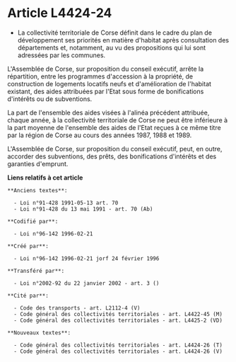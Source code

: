 # Article L4424-24

- La collectivité territoriale de Corse définit dans le cadre du plan de développement ses priorités en matière d'habitat
après consultation des départements et, notamment, au vu des propositions qui lui sont adressées par les communes.

L'Assemblée de Corse, sur proposition du conseil exécutif, arrête la répartition, entre les programmes d'accession à la
propriété, de construction de logements locatifs neufs et d'amélioration de l'habitat existant, des aides attribuées par
l'Etat sous forme de bonifications d'intérêts ou de subventions.

La part de l'ensemble des aides visées à l'alinéa précédent attribuée, chaque année, à la collectivité territoriale de Corse
ne peut être inférieure à la part moyenne de l'ensemble des aides de l'Etat reçues à ce même titre par la région de Corse au
cours des années 1987, 1988 et 1989.

L'Assemblée de Corse, sur proposition du conseil exécutif, peut, en outre, accorder des subventions, des prêts, des
bonifications d'intérêts et des garanties d'emprunt.

**Liens relatifs à cet article**

	**Anciens textes**:

	  - Loi n°91-428 1991-05-13 art. 70
	  - Loi n°91-428 du 13 mai 1991 - art. 70 (Ab)

	**Codifié par**:

	  - Loi n°96-142 1996-02-21

	**Créé par**:

	  - Loi n°96-142 1996-02-21 jorf 24 février 1996

	**Transféré par**:

	  - Loi n°2002-92 du 22 janvier 2002 - art. 3 ()

	**Cité par**:

	  - Code des transports - art. L2112-4 (V)
	  - Code général des collectivités territoriales - art. L4422-45 (M)
	  - Code général des collectivités territoriales - art. L4425-2 (VD)

	**Nouveaux textes**:

	  - Code général des collectivités territoriales - art. L4424-26 (T)
	  - Code général des collectivités territoriales - art. L4424-26 (V)
